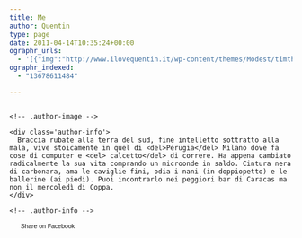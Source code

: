 ```yaml
---
title: Me
author: Quentin
type: page
date: 2011-04-14T10:35:24+00:00
ographr_urls:
  - '[{"img":"http://www.ilovequentin.it/wp-content/themes/Modest/timthumb.php?src=/wp-content/uploads/2011/04/41655_622318772_3865_n.jpg&amp;w=57&amp;h=57&amp;zc=1"},{"img":"http://www.ilovequentin.it/wp-content/uploads/2011/04/41655_622318772_3865_n.jpg"}]'
ographr_indexed:
  - "13678611484"

---
```

 

<div class='author-shortcodes'>
  <div class='author-inner'>
    <div class='author-image'>
      <div class='author-overlay'>
        <img src='http://www.ilovequentin.it/wp-content/themes/Modest/timthumb.php?src=/wp-content/uploads/2011/04/41655_622318772_3865_n.jpg&w=57&h=57&zc=1' alt='' />
      </div>
    </div>
    
    <!-- .author-image -->
    
    <div class='author-info'>
      Braccia rubate alla terra del sud, fine intelletto sottratto alla mala, vive stoicamente in quel di <del>Perugia</del> Milano dove fa cose di computer e <del> calcetto</del> di correre. Ha appena cambiato radicalmente la sua vita comprando un microonde in saldo. Cintura nera di carbonara, ama le caviglie fini, odia i nani (in doppiopetto) e le ballerine (ai piedi). Puoi incontrarlo nei peggiori bar di Caracas ma non il mercoledì di Coppa.
    </div>
    
    <!-- .author-info -->
  </div>
  
  <!-- .author-inner -->
</div>

<!-- .author-shortcodes -->

<a href="http://www.facebook.com/share.php?u=http%3A%2F%2Fwww.ilovequentin.it%2Fme&t=Me" id="facebook_share_both_1545" style="font-size:11px; line-height:13px; font-family:'lucida grande',tahoma,verdana,arial,sans-serif; text-decoration:none; padding:2px 0 0 20px; height:16px; background:url(http://b.static.ak.fbcdn.net/images/share/facebook_share_icon.gif) no-repeat top left;">Share on Facebook</a>